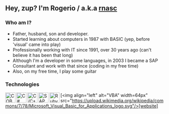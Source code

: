 ## Hey, zup? I'm Rogerio / a.k.a [rnasc][website]

### Who am I?
- Father, husband, son and developer. 
- Started learning about computers in 1987 with BASIC (yep, before 'visual' came into play)
- Professionally working with IT since 1991, over 30 years ago (can't believe it has been that long)
- Although I'm a developer in some languages, in 2003 I became a SAP Consultant and work with that since (coding in my free time)
- Also, on my free time, I play some guitar

### Technologies
[<img align="left" alt="COBOL" width="32x" src="https://res.cloudinary.com/teepublic/image/private/s--UodUY2TA--/c_crop,x_10,y_10/c_fit,w_830/c_crop,g_north_west,h_1038,w_1038,x_-104,y_-159/l_upload:v1565806151:production:blanks:vdbwo35fw6qtflw9kezw/fl_layer_apply,g_north_west,x_-215,y_-270/b_rgb:262c3a/c_limit,f_jpg,h_630,q_90,w_630/v1572815042/production/designs/6574734_0.jpg"/>][website]
[<img align="left" alt="C#" width="32px" src="https://seeklogo.com/images/C/c-sharp-c-logo-02F17714BA-seeklogo.com.png"/>][website]
[<img align="left" alt="C/C++" width="32px" src="https://seeklogo.com/images/C/c-logo-43CE78FF9C-seeklogo.com.png"/>][website]
[<img align="left" alt="SAP" width="32px" src="[https://commons.wikimedia.org/wiki/File:SAP_2011_logo.svg#/media/File:SAP_2011_logo.svg](https://logos-world.net/wp-content/uploads/2022/02/SAP-Logo-700x394.png)"/>][website]
[<img align="left" alt="Ruby" width="32px" src="https://railsware.com/blog/wp-content/uploads/2017/12/Ruby-2.0-Enumerable.png"/>][website]
[<img align="left" alt="VBA" width=64px" src="https://upload.wikimedia.org/wikipedia/commons/7/78/Microsoft_Visual_Basic_for_Applications_logo.svg"/>[website]



[website]: https://rogerionascimento.com
